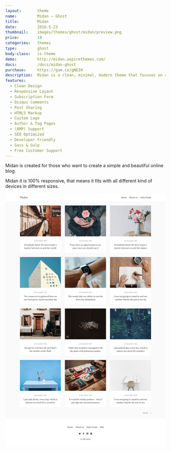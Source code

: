 ```yaml
---
layout:       theme
name:         Midan – Ghost
title:        Midan
date:         2016-5-23
thumbnail:    images/themes/ghost/midan/preview.png
price:        19
categories:   themes
type:         ghost
body-class:   is-theme
demo:         http://midan.aspirethemes.com/
docs:         /docs/midan-ghost
purchase:     https://gum.co/gNEIH
description:  Midan is a clean, minimal, modern theme that focuses on content for Ghost.
features:
  - Clean Design
  - Responsive Layout
  - Subscription Form
  - Disqus Comments
  - Post Sharing
  - HTML5 Markup
  - Custom Logo
  - Author & Tag Pages
  - (AMP) Support
  - SEO Optimized
  - Developer Friendly
  - Sass & Gulp
  - Free Customer Support
---
```


Midan is created for those who want to create a simple and beautiful online blog.

Midan it is 100% responsive, that means it fits with all different kind of devices in different sizes.

![midan-ghost-full-preview](/images/themes/ghost/midan/full-preview.png)
